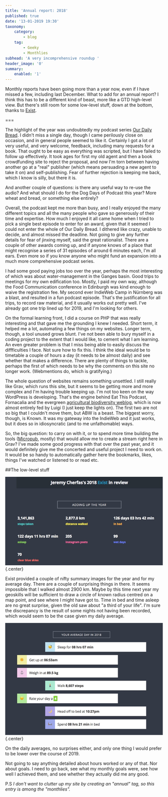 ```yaml
---
title: 'Annual report: 2018'
published: true
date: '13-01-2019 19:30'
taxonomy:
    category:
        - blog
    tag:
        - Geeky
        - Monthlies
subhead: 'A very incomprehensive roundup '
header_image: '0'
summary:
    enabled: '1'
---
```


Monthly reports have been going more than a year now, even if I have missed a few, including last December. What to add for an annual report? I think this has to be a different kind of beast, more like a GTD high-level view. But there's still room for some low-level stuff, down at the bottom, thanks to <a class="u-in-reply-to" href="https://exist.io/" >Exist</a >.

===

The highlight of the year was undoubtedly my podcast series [Our Daily Bread](https://eatthispodcast.com/bread). I didn't miss a single day, though I came perilously close on occasion, and in general people seemed to like it. Certainly I got a lot of very useful, and very welcome, feedback, including many requests for a book. That ought to be easy as everything was scripted, but I have failed to follow up effectively. It took ages for first my old agent and then a book crowdfunding site to reject the proposal, and now I'm torn between having another go at a "real" publisher (which means persuading a new agent to take it on) and self-publishing. Fear of further rejection is keeping me back, which I know is silly, but there it is.

And another couple of questions: is there any useful way to re-use the audio? And what should I do for the Dog Days of Podcast this year? More wheat and bread, or something else entirely?

Overall, the podcast kept me more than busy, and I really enjoyed the many different topics and all the many people who gave so generously of their time and expertise. How much I enjoyed it all came home when I tried to pick a single best episode to enter for an award, given that it seemed I could not enter the whole of Our Daily Bread. I dithered like crazy, unable to decide, and almost missed the deadline. Not going to give any further details for fear of jinxing myself, said the great rationalist. There are a couple of other awards coming up, and if anyone knows of a place that might recognise a series of 31 episodes of around 6 minutes each, I'm all ears. Even more so if you know anyone who might fund an expansion into a much more comprehensive podcast series.

I had some good paying jobs too over the year, perhaps the most interesting of which was about water-management in the Ganges basin. Good trips to meetings for my own edification too. Mostly, I paid my own way, although the Food Communication conference in Edinburgh was kind enough to waive the registration fee. My second ever IndieWeb Camp in Nürnberg was a blast, and resulted in a fun podcast episode. That's the justification for all trips, to record raw material, and it usually works out pretty well. I've already got one trip lined up for 2019, and I'm looking for others.

On the formal learning front, I did a course on PHP that was really interesting and that gave me the grounding I knew I needed. Short term, it helped me a lot, automating a few things on my websites. Longer term, though, a tool unused grows blunt. I've not been able to bury myself in a coding project to the extent that I would like, to cement what I am learning. An even greater problem is that I miss being able to easily discuss the diffficulties I face. Not sure how to fix this. I think the ideal would be to timetable a couple of hours a day (it needs to be almost daily) and see whether that makes a difference. There are plenty of things to tackle, perhaps the first of which needs to be why the comments on this site no longer work. (Webmentions do, which is gratifying.)

The whole question of websites remains something unsettled. I still really like Grav, which runs this site, but it seems to be getting more and more complex and I'm having trouble keeping up. I'm not too keen on the way WordPress is developing. That's the engine behind Eat This Podcast, Fornacalia and the evergreen [agricultural biodiversity weblog](https://agro.biodiver.se/), which is now almost entirely fed by Luigi (I just keep the lights on). The first two are not so big that I couldn't move them, but ABW is a beast. The biggest worry, though, is Known. It was my gateway into the IndieWeb and it just works, but it does so in idiosyncratic (and to me unfathomable) ways. 

So, the big question: to carry on with it, or to spend more time building the tools ([Micropub](https://indieweb.org/Micropub), mostly) that would allow me to create a stream right here in Grav? I've made some good progress with that over the past year, and it would definitely give me the concerted and useful project I need to work on. It would be so handy to automatically gather here the bookmarks, likes, things I've watched or listened to or read etc. 

##The low-level stuff

![My year as recorded by Exist](2018-year.jpg){.center} 

Exist provided a couple of nifty summary images for the year and for my average day. There are a couple of surprising things in there. It seems impossible that I walked almost 2900 km. Maybe by this time next year my geoskills will be sufficient to draw a circle of known radius centred on a map point, and see where I might have got to. Time in bed and time asleep are no great surprise, given the old saw about "a third of your life". I'm sure the discrepancy is the result of some nights not having been recorded, which would seem to be the case given my daily average.

![Daily averages as calculated by Exist](day-2018.jpg){.center}

On the daily averages, no surprises either, and only one thing I would prefer to be lower over the course of 2019.

Not going to say anything detailed about hours worked or any of that. Nor about goals. I need to go back, see what my monthly goals were, see how well I achieved them, and see whether they actually did me any good.

P.S _I don't want to clutter up my site by creating an "annual" tag, so this entry is among the "monthlies"._